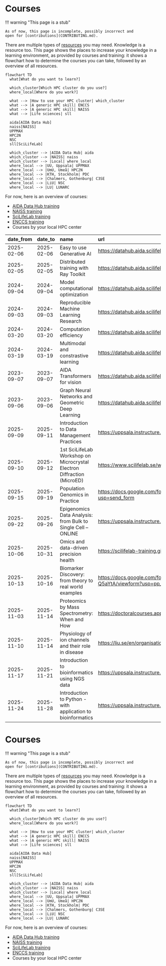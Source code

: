 # Courses

!!! warning "This page is a stub"

    As of now, this page is incomplete, possibly incorrect and
    open for [contributions](CONTRIBUTING.md).

There are multiple types of [resources](resources.md) you may need.
Knowledge is a resource too.
This page shows the places to increase your knowledge in a learning
environment, as provided by courses and training:
it shows a flowchart how to determine the courses
you can take, followed by an overview of all resources.

```mermaid
flowchart TD
  what[What do you want to learn?]
  
  which_cluster[Which HPC cluster do you use?]
  where_local[Where do you work?]

  what --> |How to use your HPC cluster| which_cluster
  what --> |A generic HPC skill| ENCCS
  what --> |A generic HPC skill| NAISS
  what --> |Life sciences| sll
  
  aida[AIDA Data Hub]  
  naiss[NAISS]  
  UPPMAX
  HPC2N
  NSC
  sll[SciLifeLab]
  
  which_cluster --> |AIDA Data Hub| aida
  which_cluster --> |NAISS| naiss
  which_cluster --> |Local| where_local
  where_local --> |UU, Uppsala| UPPMAX
  where_local --> |UmU, Umeå| HPC2N
  where_local --> |KTH, Stockholm| PDC
  where_local --> |Chalmers, Gothenburg| C3SE
  where_local --> |LiU| NSC
  where_local --> |LU| LUNARC
```



For now, here is an overview of courses:

- [AIDA Data Hub training](https://datahub.aida.scilifelab.se/training/)
- [NAISS training](https://www.naiss.se/training/)
- [SciLifeLab training](https://training.scilifelab.se/events)
- [ENCCS training](https://enccs.se/events)
- Courses by your local HPC center



|date_from  |date_to    |name                                                                   |url                                                                                                               |source                                       |
|:----------|:----------|:----------------------------------------------------------------------|:-----------------------------------------------------------------------------------------------------------------|:--------------------------------------------|
|2025-02-06 |2025-02-06 |Easy to use Generative AI                                              |https://datahub.aida.scilifelab.se/training-events/2025-02-06-easy-to-use-genai-workshop.html                     |https://datahub.aida.scilifelab.se/training/ |
|2025-02-05 |2025-02-05 |Distributed training with Ray Toolkit                                  |https://datahub.aida.scilifelab.se/training-events/2025-02-05-ray-toolkit-workshop.html                           |https://datahub.aida.scilifelab.se/training/ |
|2024-09-04 |2024-09-04 |Model computational optimization                                       |https://datahub.aida.scilifelab.se/training-events/2024-09-04-dali-workshop.html                                  |https://datahub.aida.scilifelab.se/training/ |
|2024-09-03 |2024-09-03 |Reproducible Machine Learning Research                                 |https://datahub.aida.scilifelab.se/training-events/2024-09-03-reproducible-ml.html                                |https://datahub.aida.scilifelab.se/training/ |
|2024-03-20 |2024-03-20 |Computation efficiency                                                 |https://datahub.aida.scilifelab.se/training-events/2024-03-20-computational-efficency.html                        |https://datahub.aida.scilifelab.se/training/ |
|2024-03-19 |2024-03-19 |Multimodal and constrastive learning                                   |https://datahub.aida.scilifelab.se/training-events/2024-03-19-multimodal-and-contrastive-learning.html            |https://datahub.aida.scilifelab.se/training/ |
|2023-09-07 |2023-09-07 |AIDA Transformers for vision                                           |https://datahub.aida.scilifelab.se/training-events/2023-09-07-transformer.html                                    |https://datahub.aida.scilifelab.se/training/ |
|2023-09-06 |2023-09-06 |Graph Neural Networks and Geometric Deep Learning                      |https://datahub.aida.scilifelab.se/training-events/2023-09-06-gnns.html                                           |https://datahub.aida.scilifelab.se/training/ |
|2025-09-09 |2025-09-11 |Introduction to Data Management Practices                              |https://uppsala.instructure.com/courses/112492                                                                    |https://training.scilifelab.se/events        |
|2025-09-10 |2025-09-12 |1st SciLifeLab Workshop on Microcrystal Electron Diffraction (MicroED) |https://www.scilifelab.se/wp-content/uploads/2025/06/Program_MicroED_Workshop10-12Sept-2025_2-1.pdf               |https://training.scilifelab.se/events        |
|2025-09-15 |2025-09-19 |Population Genomics in Practice                                        |https://docs.google.com/forms/d/e/1FAIpQLSfT9BIcZnqwOfvXLfXIiBLzDzZPTRXdC8b4kiogiFgJWom7PQ/viewform?usp=send_form |https://training.scilifelab.se/events        |
|2025-09-22 |2025-09-26 |Epigenomics Data Analysis: from Bulk to Single Cell – ONLINE           |https://uppsala.instructure.com/courses/112730                                                                    |https://training.scilifelab.se/events        |
|2025-10-06 |2025-10-31 |Omics and data-driven precision health                                 |https://scilifelab-training.github.io/Omics_DataDriven_PrecisionHealth/2504/                                      |https://training.scilifelab.se/events        |
|2025-10-13 |2025-10-16 |Biomarker Discovery: from theory to real world examples                |https://docs.google.com/forms/d/e/1FAIpQLSfdLPrNB1TdQ3x6cgNNNlSOMkuuH3-pFcHLMu9XBYD-Q5aYtA/viewform?usp=pp_url    |https://training.scilifelab.se/events        |
|2025-11-03 |2025-11-14 |Proteomics by Mass Spectrometry: When and How                          |https://doctoralcourses.application.ki.se/fubasextern/info?kurs=K7F2522                                           |https://training.scilifelab.se/events        |
|2025-11-10 |2025-11-14 |Physiology of ion channels and their role in disease                   |https://liu.se/en/organisation/liu/bkv/physiology-of-ion-channels-and-their-role-in-disease                       |https://training.scilifelab.se/events        |
|2025-11-17 |2025-11-21 |Introduction to bioinformatics using NGS data                          |https://uppsala.instructure.com/courses/112140                                                                    |https://training.scilifelab.se/events        |
|2025-11-24 |2025-11-28 |Introduction to Python - with application to bioinformatics            |https://uppsala.instructure.com/courses/113769                                                                    |https://training.scilifelab.se/events        |
# Courses

!!! warning "This page is a stub"

    As of now, this page is incomplete, possibly incorrect and
    open for [contributions](CONTRIBUTING.md).

There are multiple types of [resources](resources.md) you may need.
Knowledge is a resource too.
This page shows the places to increase your knowledge in a learning
environment, as provided by courses and training:
it shows a flowchart how to determine the courses
you can take, followed by an overview of all resources.

```mermaid
flowchart TD
  what[What do you want to learn?]
  
  which_cluster[Which HPC cluster do you use?]
  where_local[Where do you work?]

  what --> |How to use your HPC cluster| which_cluster
  what --> |A generic HPC skill| ENCCS
  what --> |A generic HPC skill| NAISS
  what --> |Life sciences| sll
  
  aida[AIDA Data Hub]  
  naiss[NAISS]  
  UPPMAX
  HPC2N
  NSC
  sll[SciLifeLab]
  
  which_cluster --> |AIDA Data Hub| aida
  which_cluster --> |NAISS| naiss
  which_cluster --> |Local| where_local
  where_local --> |UU, Uppsala| UPPMAX
  where_local --> |UmU, Umeå| HPC2N
  where_local --> |KTH, Stockholm| PDC
  where_local --> |Chalmers, Gothenburg| C3SE
  where_local --> |LiU| NSC
  where_local --> |LU| LUNARC
```



For now, here is an overview of courses:

- [AIDA Data Hub training](https://datahub.aida.scilifelab.se/training/)
- [NAISS training](https://www.naiss.se/training/)
- [SciLifeLab training](https://training.scilifelab.se/events)
- [ENCCS training](https://enccs.se/events)
- Courses by your local HPC center

